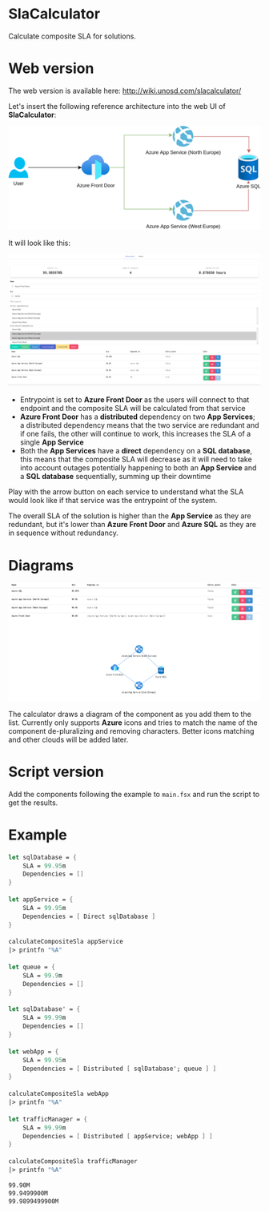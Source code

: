 # SlaCalculator

Calculate composite SLA for solutions.

# Web version

The web version is available here: http://wiki.unosd.com/slacalculator/

Let's insert the following reference architecture into the web UI of **SlaCalculator**:

![Example diagram](diagram.png)

It will look like this:

![Example](example.png)

* Entrypoint is set to **Azure Front Door** as the users will connect to that endpoint and the composite SLA will be calculated from that service
* **Azure Front Door** has a **distributed** dependency on two **App Services**; a distributed dependency means that the two service are redundant and if one fails, the other will continue to work, this increases the SLA of a single **App Service**
* Both the **App Services** have a **direct** dependency on a **SQL database**, this means that the composite SLA will decrease as it will need to take into account outages potentially happening to both an **App Service** and a **SQL database** sequentially, summing up their downtime

Play with the arrow button on each service to understand what the SLA would look like if that service was the entrypoint of the system.

The overall SLA of the solution is higher than the **App Service** as they are redundant, but it's lower than **Azure Front Door** and **Azure SQL** as they are in sequence without redundancy. 

# Diagrams

![In-app diagrams](in-app%20diagrams.png)

The calculator draws a diagram of the component as you add them to the list. Currently only supports **Azure** icons and tries to match the name of the component de-pluralizing and removing characters. Better icons matching and other clouds will be added later.

# Script version

Add the components following the example to `main.fsx` and run the script to get the results.

# Example
```fsharp
let sqlDatabase = {
    SLA = 99.95m
    Dependencies = []
}

let appService = {
    SLA = 99.95m
    Dependencies = [ Direct sqlDatabase ]
}
    
calculateCompositeSla appService
|> printfn "%A"
    
let queue = {
    SLA = 99.9m
    Dependencies = []
}

let sqlDatabase' = {
    SLA = 99.99m
    Dependencies = []
}

let webApp = {
    SLA = 99.95m
    Dependencies = [ Distributed [ sqlDatabase'; queue ] ]
}

calculateCompositeSla webApp
|> printfn "%A"

let trafficManager = {
    SLA = 99.99m
    Dependencies = [ Distributed [ appService; webApp ] ]
}

calculateCompositeSla trafficManager
|> printfn "%A"
```
```
99.90M
99.9499900M
99.9899499900M
```
